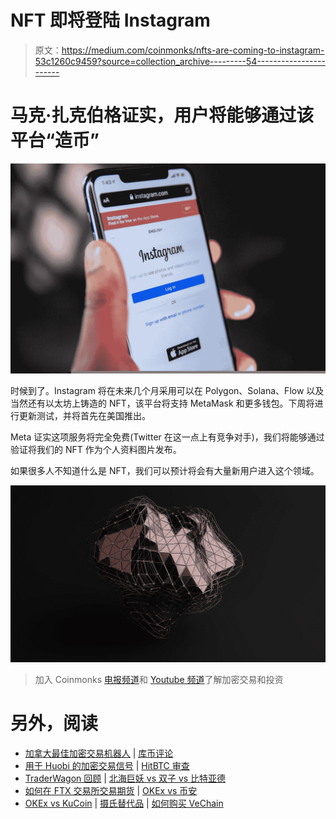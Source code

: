 # NFT 即将登陆 Instagram

> 原文：<https://medium.com/coinmonks/nfts-are-coming-to-instagram-53c1260c9459?source=collection_archive---------54----------------------->

# 马克·扎克伯格证实，用户将能够通过该平台“造币”

![](img/1f9c6d4beab4be80ccc0ede529af7dcc.png)

时候到了。Instagram 将在未来几个月采用可以在 Polygon、Solana、Flow 以及当然还有以太坊上铸造的 NFT，该平台将支持 MetaMask 和更多钱包。下周将进行更新测试，并将首先在美国推出。

Meta 证实这项服务将完全免费(Twitter 在这一点上有竞争对手)，我们将能够通过验证将我们的 NFT 作为个人资料图片发布。

如果很多人不知道什么是 NFT，我们可以预计将会有大量新用户进入这个领域。

![](img/04d6e4745cc1ce62f32c7359d4e0dc4e.png)

> 加入 Coinmonks [电报频道](https://t.me/coincodecap)和 [Youtube 频道](https://www.youtube.com/c/coinmonks/videos)了解加密交易和投资

# 另外，阅读

*   [加拿大最佳加密交易机器人](https://coincodecap.com/5-best-crypto-trading-bots-in-canada) | [库币评论](https://coincodecap.com/kucoin-review)
*   [用于 Huobi 的加密交易信号](https://coincodecap.com/huobi-crypto-trading-signals) | [HitBTC 审查](/coinmonks/hitbtc-review-c5143c5d53c2)
*   [TraderWagon 回顾](https://coincodecap.com/traderwagon-review) | [北海巨妖 vs 双子 vs 比特亚德](https://coincodecap.com/kraken-vs-gemini-vs-bityard)
*   [如何在 FTX 交易所交易期货](https://coincodecap.com/ftx-futures-trading) | [OKEx vs 币安](https://coincodecap.com/okex-vs-binance)
*   [OKEx vs KuCoin](https://coincodecap.com/okex-kucoin) | [摄氏替代品](https://coincodecap.com/celsius-alternatives) | [如何购买 VeChain](https://coincodecap.com/buy-vechain)